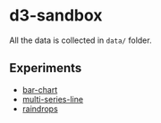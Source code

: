 # d3-sandbox

All the data is collected in `data/` folder.

## Experiments
* [bar-chart](/d3-sandbox/exps/bar-chart)
* [multi-series-line](/d3-sandbox/exps/multi-series-line)
* [raindrops](/d3-sandbox/exps/raindrops)

